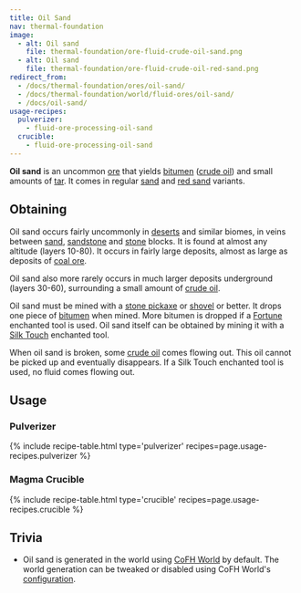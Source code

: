 ```yaml
---
title: Oil Sand
nav: thermal-foundation
image:
  - alt: Oil sand
    file: thermal-foundation/ore-fluid-crude-oil-sand.png
  - alt: Oil sand
    file: thermal-foundation/ore-fluid-crude-oil-red-sand.png
redirect_from:
  - /docs/thermal-foundation/ores/oil-sand/
  - /docs/thermal-foundation/world/fluid-ores/oil-sand/
  - /docs/oil-sand/
usage-recipes:
  pulverizer:
    - fluid-ore-processing-oil-sand
  crucible:
    - fluid-ore-processing-oil-sand
---
```


**Oil sand** is an uncommon [ore](https://minecraft.gamepedia.com/Ore) that
yields [bitumen](/docs/bitumen/) ([crude oil](/docs/crude-oil/)) and small
amounts of [tar](/docs/tar/). It comes in regular
[sand](https://minecraft.gamepedia.com/Sand) and [red
sand](https://minecraft.gamepedia.com/Red_Sand) variants.


Obtaining
---------

Oil sand occurs fairly uncommonly in
[deserts](https://minecraft.gamepedia.com/Desert) and similar biomes, in veins
between [sand](https://minecraft.gamepedia.com/Sand),
[sandstone](https://minecraft.gamepedia.com/Sandstone) and
[stone](https://minecraft.gamepedia.com/Stone) blocks. It is found at almost any
altitude (layers 10-80). It occurs in fairly large deposits, almost as large as
deposits of [coal ore](https://minecraft.gamepedia.com/Coal_Ore).

Oil sand also more rarely occurs in much larger deposits underground (layers
30-60), surrounding a small amount of [crude oil](/docs/crude-oil/).

Oil sand must be mined with a [stone
pickaxe](https://minecraft.gamepedia.com/Stone_Pickaxe) or
[shovel](https://minecraft.gamepedia.com/Stone_Shovel) or better. It drops one
piece of [bitumen](/docs/bitumen/) when mined. More bitumen is dropped if a
[Fortune](https://minecraft.gamepedia.com/Fortune) enchanted tool is used. Oil
sand itself can be obtained by mining it with a [Silk
Touch](https://minecraft.gamepedia.com/Silk_Touch) enchanted tool.

When oil sand is broken, some [crude oil](/docs/crude-oil/) comes flowing out.
This oil cannot be picked up and eventually disappears. If a Silk Touch
enchanted tool is used, no fluid comes flowing out.


Usage
-----

### Pulverizer
{% include recipe-table.html type='pulverizer' recipes=page.usage-recipes.pulverizer %}

### Magma Crucible
{% include recipe-table.html type='crucible' recipes=page.usage-recipes.crucible %}


Trivia
------

* Oil sand is generated in the world using [CoFH World](/docs/cofh-world/) by
  default. The world generation can be tweaked or disabled using CoFH World's
  [configuration](/docs/world-generator-configuration/).
